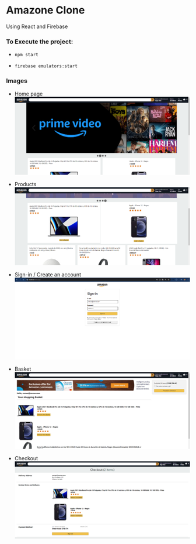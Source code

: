 # Amazone Clone

Using React and Firebase

### To Execute the project:
- `npm start`

- `firebase emulators:start`

### Images

- Home page
![Home](./capturas/home.png)

- Products
![Home 2](./capturas/home2.png)

- Sign-in / Create an account
![Sign-in](./capturas/signin.png)

- Basket
![Checkout](./capturas/checkout.png)

- Checkout
![Payment](./capturas/payment.png)
